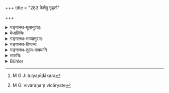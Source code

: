 +++
title = "283 केशेषु गृह्णतो"

+++

<details><summary>गङ्गानथ-मूलानुवादः</summary>

If he catches hold of the hair, the king shall unhesitatingly have his hands out off; also if he lays hold of the feet, the beard, the neck, or the scrotum.—(283)
</details>

<details><summary>मेधातिथिः</summary>

"दर्पाद्" इत्य् अनुवर्तते । परिभवबुद्ध्या **केशेषु** ब्राह्मणं **गृह्णतः** शूद्रस्य **हस्तौ छेदयेत्** । द्विवचम् एकेनापि द्वाभ्यां तुल्यपीडाकरणे[^२३०] उभयच्छेदो नैकस्यैव । **दाडिका** श्मश्रु । अन्यद् अपि यद् अङ्गं गृह्यमाणं ग्रीवादितुल्यपीडाकरं तत्र सर्वथाप्य् अयम् एव दण्डः । **अविचारयन्** । पीडा कियत्य् अस्य गृहीतस्य संजाता महती स्वल्पा वेति एतद् अनुबन्धश्लोकप्राप्तं विचारणं निवार्यते[^२३१] । ग्रहणमात्रे दण्डः ॥ ८.२८३ ॥


[^२३१]:
     M G: vivaraṇaṃ vicāryate


[^२३०]:
     M G J: tulyapīḍākara
</details>

<details><summary>गङ्गानथ-भाष्यानुवादः</summary>

The phrase ‘*out of arrogance*’ of the preceding verse has to be
construed with this verse also.

If the *Śūdra* lays hold of the Brāhmaṇa’s hair, with a view to insult
him, his hands should be cut off. The dual number has been used for the
purpose of indicating that even when the catching is done with a single
hand, since the pain caused is the same as that in the case of catching
with both hands, it is *both* the hands that shall be cut off, and not
*one* only.

‘*Dāḍhikā*’ is *beard*.

In the case of other parts of the body also, the catching of which
causes the same pain as the catching of the neck and other limbs
mentioned, the punishment shall be the same as the one here laid down.

‘*Unhesitatingly*’;—this forbids any consideration regarding the exact
amount of pain caused by the catching,—whether it has been much or
otherwise. The sense is that the punishment is to be inflicted for the
mere *catching*.—(288)
</details>

<details><summary>गङ्गानथ-टिप्पन्यः</summary>

It is difficult to see why Hopkins calls the reading ‘*dāḍhikāyām*,’
‘obscure.’

This verse is quoted in *Aparārka* (p. 814), which adds the following
notes:—‘*Dāḍhikāyām*’—on the beard,—‘*Vṛsaṇeṣu* scrotum and the rest; if
the scrotum *alone* were meant, then the plural ending could not be
justified;—in *Vivādaratnākara* (p. 268), which remarks that the dual
ending has been used in ‘*hastau*’ with a view to indicate that *both
hands* are to be cut off even though the beard be held by one only; and
it explains ‘*dāḍhikā*,’ as ‘beard’—and in *Vivādachintāmaṇi* (Calcutta,
p, 76), which explains these two verses to mean that ‘if a Śūdra insults
a man of any of the higher castes by spitting at him, his lips should be
cut off—if by urinating on his body, his urinary organ should be cut
off,—if by passing wind over him, the anus should be cut off,—and if by
catching hold of his hair, then his hands should be cut off.’
</details>

<details><summary>गङ्गानथ-तुल्य-वाक्यानि</summary>

*Viṣṇu* (5.65).—‘If he seizes him by his feet, by his hair, by his
garment, or by his hand, he shall pay ten *Paṇas*.’

*Arthaśāstra* (p. 106).—‘On touching his feet, garment, hands or hair,
the fine shall be multiples of six respectively.’

*Nārada* (15-16.28).—‘If he pulls a superior by the hair, the King shall
unhesitatingly cause his hands to be out off; likewise if he seizes him
by the feet, beard, neck or scrotum.’

*Yājñavalkya* (2.217).—‘For pulling a person by the feet, hair, garment
or hands,—there shall be a fine of 10 *Paṇas*; for causing pain,
dragging, binding with cloth and striking with the feet, the fine shall
be a hundred.’
</details>

<details><summary>भारुचिः</summary>

एवं च सति न मारणम् एव हिंसा, किं तर्हि अनेकोपायसाध्यं च परदुःख्[ओत्पादनम्, द्वि]जातीनाम् एवान्योन्यव्यतिक्रमे धनदण्ड उच्यते, पूर्वदण्डस्य वैकल्पिकः, एतेषाम् अप्रत्ययापराधापेक्षया ॥ ८.२८२ ॥
</details>

<details><summary>Bühler</summary>

283	If he lays hold of the hair (of a superior), let the (king) unhesitatingly cut off his hands, likewise (if he takes him) by the feet, the beard, the neck, or the scrotum.
</details>
